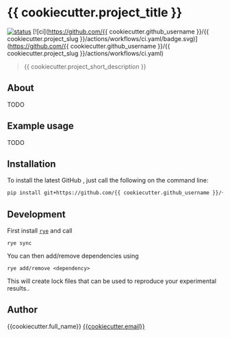 # {{ cookiecutter.project_title }}

[![status](http://www.repostatus.org/badges/latest/concept.svg)](http://www.repostatus.org/#concept)
[![ci](https://github.com/{{ cookiecutter.github_username }}/{{ cookiecutter.project_slug }}/actions/workflows/ci.yaml/badge.svg)](https://github.com/{{ cookiecutter.github_username }}/{{ cookiecutter.project_slug }}/actions/workflows/ci.yaml)

> {{ cookiecutter.project_short_description }}

## About

TODO

## Example usage

TODO

## Installation

To install the latest GitHub <RELEASE>, just call the following on the
command line:

```bash
pip install git+https://github.com/{{ cookiecutter.github_username }}/{{ cookiecutter.project_slug }}@<RELEASE>
```

## Development

First install [`rye`](https://rye.astral.sh/) and call
```shell
rye sync
```

You can then add/remove dependencies using
```shell
rye add/remove <dependency>
```

This will create lock files that can be used to reproduce your experimental results..


## Author

{{cookiecutter.full_name}} <a href="mailto:{{cookiecutter.email}}">{{cookiecutter.email}}</a>
